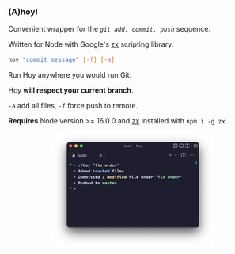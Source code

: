 ### (A)hoy!

Convenient wrapper for the *`git add, commit, push`* sequence.

Written for Node with Google's [zx](https://github.com/google/zx) scripting library.

```sh
hoy "commit message" [-f] [-a]
```

Run Hoy anywhere you would run Git.

Hoy **will respect your current branch**.

`-a` add all files, `-f` force push to remote.

**Requires** Node version >= 16.0.0 and [zx](https://github.com/google/zx) installed with `npm i -g zx`.

<p align="center">
  <img src="screenshot.png" width="65%" title="Sample">
</p>
